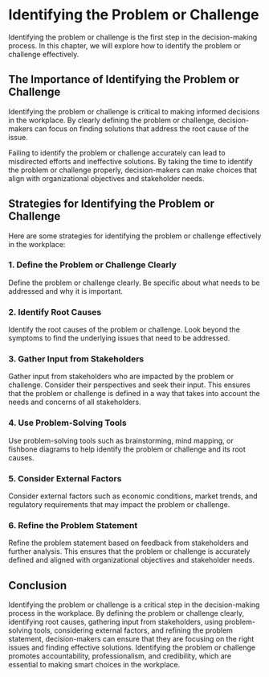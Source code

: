 Identifying the Problem or Challenge
==============================================================================================

Identifying the problem or challenge is the first step in the decision-making process. In this chapter, we will explore how to identify the problem or challenge effectively.

The Importance of Identifying the Problem or Challenge
------------------------------------------------------

Identifying the problem or challenge is critical to making informed decisions in the workplace. By clearly defining the problem or challenge, decision-makers can focus on finding solutions that address the root cause of the issue.

Failing to identify the problem or challenge accurately can lead to misdirected efforts and ineffective solutions. By taking the time to identify the problem or challenge properly, decision-makers can make choices that align with organizational objectives and stakeholder needs.

Strategies for Identifying the Problem or Challenge
---------------------------------------------------

Here are some strategies for identifying the problem or challenge effectively in the workplace:

### 1. Define the Problem or Challenge Clearly

Define the problem or challenge clearly. Be specific about what needs to be addressed and why it is important.

### 2. Identify Root Causes

Identify the root causes of the problem or challenge. Look beyond the symptoms to find the underlying issues that need to be addressed.

### 3. Gather Input from Stakeholders

Gather input from stakeholders who are impacted by the problem or challenge. Consider their perspectives and seek their input. This ensures that the problem or challenge is defined in a way that takes into account the needs and concerns of all stakeholders.

### 4. Use Problem-Solving Tools

Use problem-solving tools such as brainstorming, mind mapping, or fishbone diagrams to help identify the problem or challenge and its root causes.

### 5. Consider External Factors

Consider external factors such as economic conditions, market trends, and regulatory requirements that may impact the problem or challenge.

### 6. Refine the Problem Statement

Refine the problem statement based on feedback from stakeholders and further analysis. This ensures that the problem or challenge is accurately defined and aligned with organizational objectives and stakeholder needs.

Conclusion
----------

Identifying the problem or challenge is a critical step in the decision-making process in the workplace. By defining the problem or challenge clearly, identifying root causes, gathering input from stakeholders, using problem-solving tools, considering external factors, and refining the problem statement, decision-makers can ensure that they are focusing on the right issues and finding effective solutions. Identifying the problem or challenge promotes accountability, professionalism, and credibility, which are essential to making smart choices in the workplace.
